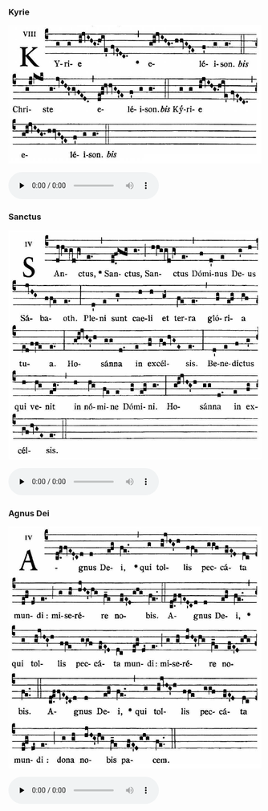 ### Kyrie

![](images/mass-v-kyrie.jpg)

<audio src="https://www.ccwatershed.org/audio/djc_05_kyrie_mp3_1/download/" preload="none" controls="controls"></audio>

### Sanctus

![](images/mass-v-sanctus.jpg)

<audio src="https://www.ccwatershed.org/audio/djc_05_sanctus_mp3_1/download/" preload="none" controls="controls"></audio>

### Agnus Dei

![](images/mass-v-agnus.jpg)

<audio src="https://www.ccwatershed.org/audio/djc_05_agnus_mp3_1/download/" preload="none" controls="controls"></audio>
